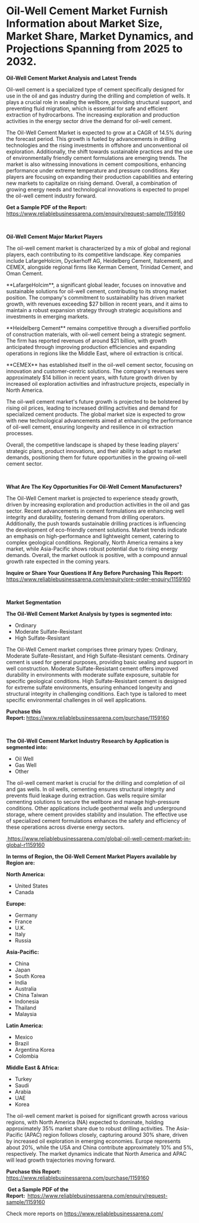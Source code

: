 <p><h1>Oil-Well Cement Market Furnish Information about Market Size, Market Share, Market Dynamics, and Projections Spanning from 2025 to 2032.</h1></p><p><strong>Oil-Well Cement Market Analysis and Latest Trends</strong></p>
<p><p>Oil-well cement is a specialized type of cement specifically designed for use in the oil and gas industry during the drilling and completion of wells. It plays a crucial role in sealing the wellbore, providing structural support, and preventing fluid migration, which is essential for safe and efficient extraction of hydrocarbons. The increasing exploration and production activities in the energy sector drive the demand for oil-well cement. </p><p>The Oil-Well Cement Market is expected to grow at a CAGR of 14.5% during the forecast period. This growth is fueled by advancements in drilling technologies and the rising investments in offshore and unconventional oil exploration. Additionally, the shift towards sustainable practices and the use of environmentally friendly cement formulations are emerging trends. The market is also witnessing innovations in cement compositions, enhancing performance under extreme temperature and pressure conditions. Key players are focusing on expanding their production capabilities and entering new markets to capitalize on rising demand. Overall, a combination of growing energy needs and technological innovations is expected to propel the oil-well cement industry forward.</p></p>
<p><strong>Get a Sample PDF of the Report:&nbsp;</strong> <a href="https://www.reliablebusinessarena.com/enquiry/request-sample/1159160?utm_campaign=2185&utm_medium=2&utm_source=Github&utm_content=ia&utm_term=22032025&utm_id=oil-well-cement">https://www.reliablebusinessarena.com/enquiry/request-sample/1159160</a></p>
<p>&nbsp;</p>
<p><strong>Oil-Well Cement Major Market Players</strong></p>
<p><p>The oil-well cement market is characterized by a mix of global and regional players, each contributing to its competitive landscape. Key companies include LafargeHolcim, Dyckerhoff AG, Heidelberg Cement, Italcementi, and CEMEX, alongside regional firms like Kerman Cement, Trinidad Cement, and Oman Cement.</p><p>**LafargeHolcim**, a significant global leader, focuses on innovative and sustainable solutions for oil-well cement, contributing to its strong market position. The company's commitment to sustainability has driven market growth, with revenues exceeding $27 billion in recent years, and it aims to maintain a robust expansion strategy through strategic acquisitions and investments in emerging markets.</p><p>**Heidelberg Cement** remains competitive through a diversified portfolio of construction materials, with oil-well cement being a strategic segment. The firm has reported revenues of around $21 billion, with growth anticipated through improving production efficiencies and expanding operations in regions like the Middle East, where oil extraction is critical.</p><p>**CEMEX** has established itself in the oil-well cement sector, focusing on innovation and customer-centric solutions. The company's revenues were approximately $14 billion in recent years, with future growth driven by increased oil exploration activities and infrastructure projects, especially in North America.</p><p>The oil-well cement market's future growth is projected to be bolstered by rising oil prices, leading to increased drilling activities and demand for specialized cement products. The global market size is expected to grow with new technological advancements aimed at enhancing the performance of oil-well cement, ensuring longevity and resilience in oil extraction processes.</p><p>Overall, the competitive landscape is shaped by these leading players’ strategic plans, product innovations, and their ability to adapt to market demands, positioning them for future opportunities in the growing oil-well cement sector.</p></p>
<p>&nbsp;</p>
<p><strong>What Are The Key Opportunities For Oil-Well Cement Manufacturers?</strong></p>
<p><p>The Oil-Well Cement market is projected to experience steady growth, driven by increasing exploration and production activities in the oil and gas sector. Recent advancements in cement formulations are enhancing well integrity and durability, fostering demand from drilling operators. Additionally, the push towards sustainable drilling practices is influencing the development of eco-friendly cement solutions. Market trends indicate an emphasis on high-performance and lightweight cement, catering to complex geological conditions. Regionally, North America remains a key market, while Asia-Pacific shows robust potential due to rising energy demands. Overall, the market outlook is positive, with a compound annual growth rate expected in the coming years.</p></p>
<p><strong>Inquire or Share Your Questions If Any Before Purchasing This Report:</strong> <a href="https://www.reliablebusinessarena.com/enquiry/pre-order-enquiry/1159160?utm_campaign=2185&utm_medium=2&utm_source=Github&utm_content=ia&utm_term=22032025&utm_id=oil-well-cement">https://www.reliablebusinessarena.com/enquiry/pre-order-enquiry/1159160</a></p>
<p>&nbsp;</p>
<p><strong>Market Segmentation</strong></p>
<p><strong>The Oil-Well Cement Market Analysis by types is segmented into:</strong></p>
<p><ul><li>Ordinary</li><li>Moderate Sulfate-Resistant</li><li>High Sulfate-Resistant</li></ul></p>
<p><p>The Oil-Well Cement market comprises three primary types: Ordinary, Moderate Sulfate-Resistant, and High Sulfate-Resistant cements. Ordinary cement is used for general purposes, providing basic sealing and support in well construction. Moderate Sulfate-Resistant cement offers improved durability in environments with moderate sulfate exposure, suitable for specific geological conditions. High Sulfate-Resistant cement is designed for extreme sulfate environments, ensuring enhanced longevity and structural integrity in challenging conditions. Each type is tailored to meet specific environmental challenges in oil well applications.</p></p>
<p><strong>Purchase this Report:&nbsp;</strong><a href="https://www.reliablebusinessarena.com/purchase/1159160?utm_campaign=2185&utm_medium=2&utm_source=Github&utm_content=ia&utm_term=22032025&utm_id=oil-well-cement">https://www.reliablebusinessarena.com/purchase/1159160</a></p>
<p>&nbsp;</p>
<p><strong>The Oil-Well Cement Market Industry Research by Application is segmented into:</strong></p>
<p><ul><li>Oil Well</li><li>Gas Well</li><li>Other</li></ul></p>
<p><p>The oil-well cement market is crucial for the drilling and completion of oil and gas wells. In oil wells, cementing ensures structural integrity and prevents fluid leakage during extraction. Gas wells require similar cementing solutions to secure the wellbore and manage high-pressure conditions. Other applications include geothermal wells and underground storage, where cement provides stability and insulation. The effective use of specialized cement formulations enhances the safety and efficiency of these operations across diverse energy sectors.</p></p>
<p><a href="https://www.reliablebusinessarena.com/global-oil-well-cement-market-in-global-r1159160?utm_campaign=2185&utm_medium=2&utm_source=Github&utm_content=ia&utm_term=22032025&utm_id=oil-well-cement">&nbsp;https://www.reliablebusinessarena.com/global-oil-well-cement-market-in-global-r1159160</a></p>
<p><strong>In terms of Region, the Oil-Well Cement Market Players available by Region are:</strong></p>
<p>
    <p> <strong> North America: </strong>
        <ul>
            <li>United States</li>
            <li>Canada</li>
        </ul>
        </p> 
    <p> <strong> Europe: </strong>
        <ul>
            <li>Germany</li>
            <li>France</li>
            <li>U.K.</li>
            <li>Italy</li>
            <li>Russia</li>
        </ul>
        </p> 
    <p> <strong> Asia-Pacific: </strong>
        <ul>
            <li>China</li>
            <li>Japan</li>
            <li>South Korea</li>
            <li>India</li>
            <li>Australia</li>
            <li>China Taiwan</li>
            <li>Indonesia</li>
            <li>Thailand</li>
            <li>Malaysia</li>
        </ul>
        </p> 
    <p> <strong> Latin America: </strong>
        <ul>
            <li>Mexico</li>
            <li>Brazil</li>
            <li>Argentina Korea</li>
            <li>Colombia</li>
        </ul>
        </p> 
    <p> <strong> Middle East & Africa: </strong>
        <ul>
            <li>Turkey</li>
            <li>Saudi</li>
            <li>Arabia</li>
            <li>UAE</li>
            <li>Korea</li>
        </ul>
    </p>
    </p>
<p><p>The oil-well cement market is poised for significant growth across various regions, with North America (NA) expected to dominate, holding approximately 35% market share due to robust drilling activities. The Asia-Pacific (APAC) region follows closely, capturing around 30% share, driven by increased oil exploration in emerging economies. Europe represents about 20%, while the USA and China contribute approximately 10% and 5%, respectively. The market dynamics indicate that North America and APAC will lead growth trajectories moving forward.</p></p>
<p><strong>Purchase this Report: </strong><a href="https://www.reliablebusinessarena.com/purchase/1159160?utm_campaign=2185&utm_medium=2&utm_source=Github&utm_content=ia&utm_term=22032025&utm_id=oil-well-cement">https://www.reliablebusinessarena.com/purchase/1159160</a></p>
<p>&nbsp;<strong>Get a Sample PDF of the Report:&nbsp;&nbsp;</strong><a href="https://www.reliablebusinessarena.com/enquiry/request-sample/1159160?utm_campaign=2185&utm_medium=2&utm_source=Github&utm_content=ia&utm_term=22032025&utm_id=oil-well-cement">https://www.reliablebusinessarena.com/enquiry/request-sample/1159160</a></p>
<p><strong></strong></p>
<p>Check more reports on <a href="https://www.reliablebusinessarena.com/?utm_campaign=2185&utm_medium=2&utm_source=Github&utm_content=ia&utm_term=22032025&utm_id=oil-well-cement">https://www.reliablebusinessarena.com/</a></p>